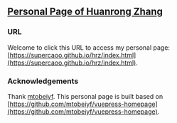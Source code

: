 ## [Personal Page of Huanrong Zhang](https://hr-zhang.gitee.io/me/)

### URL

Welcome to click this URL to access my personal page: [https://supercaoo.github.io/hrz/index.html](https://supercaoo.github.io/hrz/index.html).

### Acknowledgements

Thank [mtobeiyf](https://github.com/mtobeiyf). This personal page is built based on [https://github.com/mtobeiyf/vuepress-homepage](https://github.com/mtobeiyf/vuepress-homepage).